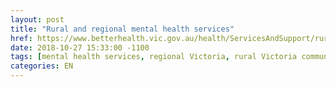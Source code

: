 ```yaml
---
layout: post
title: "Rural and regional mental health services"
href: https://www.betterhealth.vic.gov.au/health/ServicesAndSupport/rural-and-regional-mental-health-services
date: 2018-10-27 15:33:00 -1100
tags: [mental health services, regional Victoria, rural Victoria community, mental health services, mental illness, regional areas in Victoria, mental health issues]
categories: EN
---
```

